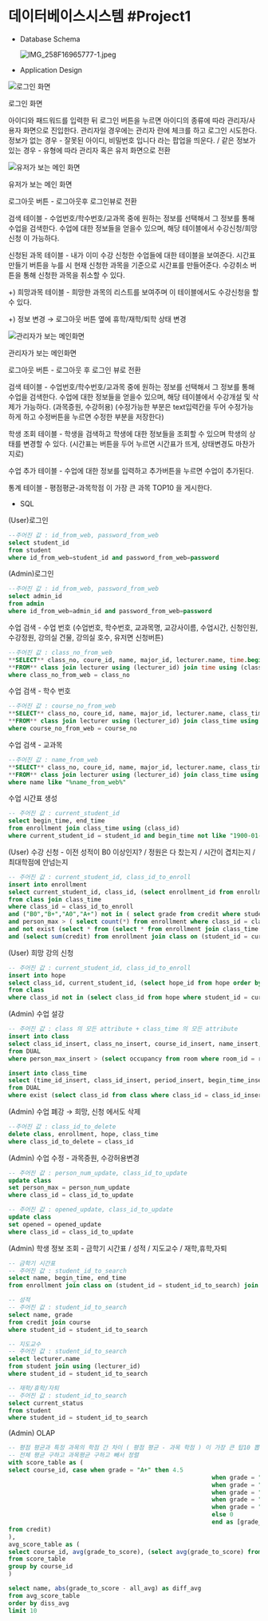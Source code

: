 # 데이터베이스시스템 #Project1

- Database Schema
    
    ![IMG_258F16965777-1.jpeg](%E1%84%83%E1%85%A6%E1%84%8B%E1%85%B5%E1%84%90%E1%85%A5%E1%84%87%E1%85%A6%E1%84%8B%E1%85%B5%E1%84%89%E1%85%B3%E1%84%89%E1%85%B5%E1%84%89%E1%85%B3%E1%84%90%E1%85%A6%E1%86%B7%20#Project1%20eda7a97319ec425e8352a18755d043f7/IMG_258F16965777-1.jpeg)
    
- Application Design

![로그인 화면](%E1%84%83%E1%85%A6%E1%84%8B%E1%85%B5%E1%84%90%E1%85%A5%E1%84%87%E1%85%A6%E1%84%8B%E1%85%B5%E1%84%89%E1%85%B3%E1%84%89%E1%85%B5%E1%84%89%E1%85%B3%E1%84%90%E1%85%A6%E1%86%B7%20#Project1%20eda7a97319ec425e8352a18755d043f7/Untitled.png)

로그인 화면

아이디와 패드워드를 입력한 뒤 로그인 버튼을 누르면 아이디의 종류에 따라 관리자/사용자 화면으로 진입한다. 관리자일 경우에는 관리자 란에 체크를 하고 로그인 시도한다. 정보가 없는 경우 - 잘못된 아이디, 비밀번호 입니다 라는 팝업을 띄운다. / 같은 정보가 있는 경우 - 유형에 따라 관리자 혹은 유저 화면으로 전환

![유저가 보는 메인 화면](%E1%84%83%E1%85%A6%E1%84%8B%E1%85%B5%E1%84%90%E1%85%A5%E1%84%87%E1%85%A6%E1%84%8B%E1%85%B5%E1%84%89%E1%85%B3%E1%84%89%E1%85%B5%E1%84%89%E1%85%B3%E1%84%90%E1%85%A6%E1%86%B7%20#Project1%20eda7a97319ec425e8352a18755d043f7/Untitled%201.png)

유저가 보는 메인 화면

로그아웃 버튼 - 로그아웃후 로그인뷰로 전환

검색 테이블 - 수업번호/학수번호/교과목 중에 원하는 정보를 선택해서 그 정보를 통해 수업을 검색한다. 수업에 대한 정보들을 얻을수 있으며, 해당 테이블에서 수강신청/희망신청 이 가능하다.

신청된 과목 테이블 - 내가 이미 수강 신청한 수업들에 대한 테이블을 보여준다. 시간표만들기 버튼을 누를 시 현재 신청한 과목을 기준으로 시간표를 만들어준다. 수강취소 버튼을 통해 신청한 과목을 취소할 수 있다. 

+) 희망과목 테이블 -  희망한 과목의 리스트를 보여주며 이 테이블에서도 수강신청을 할 수 있다.

+) 정보 변경 → 로그아웃 버튼 옆에 휴학/재학/퇴학 상태 변경

![관리자가 보는 메인화면](%E1%84%83%E1%85%A6%E1%84%8B%E1%85%B5%E1%84%90%E1%85%A5%E1%84%87%E1%85%A6%E1%84%8B%E1%85%B5%E1%84%89%E1%85%B3%E1%84%89%E1%85%B5%E1%84%89%E1%85%B3%E1%84%90%E1%85%A6%E1%86%B7%20#Project1%20eda7a97319ec425e8352a18755d043f7/Untitled%202.png)

관리자가 보는 메인화면

로그아웃 버튼 - 로그아웃 후 로그인 뷰로 전환

검색 테이블 - 수업번호/학수번호/교과목 중에 원하는 정보를 선택해서 그 정보를 통해 수업을 검색한다. 수업에 대한 정보들을 얻을수 있으며, 해당 테이블에서 수강개설 및 삭제가 가능하다. (과목증원, 수강허용) (수정가능한 부분은 text입력칸을 두어 수정가능하게 하고 수정버튼을 누르면 수정한 부분을 저장한다)

학생 조회 테이블 - 학생을 검색하고 학생에 대한 정보들을 조회할 수 있으며 학생의 상태를 변경할 수 있다. (시간표는 버튼을 두어 누르면 시간표가 뜨게, 상태변경도 마찬가지로)

수업 추가 테이블 - 수업에 대한 정보를 입력하고 추가버튼을 누르면 수업이 추가된다.

통계 테이블 - 평점평균-과목학점 이 가장 큰 과목 TOP10 을 게시한다.

- SQL

(User)로그인 

```sql
--주어진 값 : id_from_web, password_from_web
select student_id
from student
where id_from_web=student_id and password_from_web=password
```

(Admin)로그인

```sql
--주어진 값 : id_from_web, password_from_web
select admin_id
from admin
where id_from_web=admin_id and password_from_web=password
```

수업 검색 - 수업 번호 (수업번호, 학수번호, 교과목명, 교강사이름, 수업시간, 신청인원, 수강정원, 강의실 건물, 강의실 호수, 유저면 신청버튼)

```sql
--주어진 값 : class_no_from_web
**SELECT** class_no, coure_id, name, major_id, lecturer.name, time.begin, tme.end, enrollment_table.enrollment_count, person_max, building.name, building.rooms
**FROM** class join lecturer using (lecturer_id) join time using (class_id) join room using (room_id) join building using (building_id) join (select count(*) as enrollment_count, class_id from enrollment group by class_id) as enrollment_table using (class_id)
where class_no_from_web = class_no
```

수업 검색 - 학수 번호

```sql
--주어진 값 : course_no_from_web
**SELECT** class_no, coure_id, name, major_id, lecturer.name, class_time.begin_time, tme.end_time, enrollment_table.enrollment_count, person_max, building.name, building.rooms
**FROM** class join lecturer using (lecturer_id) join class_time using (class_id) join room using (room_id) join building using (building_id) join (select count(*) as enrollment_count, class_id from enrollment group by class_id) as enrollment_table using (class_id)
where course_no_from_web = course_no
```

수업 검색 - 교과목

```sql
--주어진 값 : name_from_web
**SELECT** class_no, coure_id, name, major_id, lecturer.name, class_time.begin_time, tme.end_time, enrollment_table.enrollment_count, person_max, building.name, building.rooms
**FROM** class join lecturer using (lecturer_id) join class_time using (class_id) join room using (room_id) join building using (building_id) join (select count(*) as enrollment_count, class_id from enrollment group by class_id) as enrollment_table using (class_id)
where name like "%name_from_web%"
```

수업 시간표 생성

```sql
-- 주어진 값 : current_student_id
select begin_time, end_time
from enrollment join class_time using (class_id)
where current_student_id = student_id and begin_time not like "1900-01-06%"
```

(User) 수강 신청 - 이전 성적이 B0 이상인지? / 정원은 다 찼는지 / 시간이 겹치는지 / 최대학점에 안넘는지

```sql
-- 주어진 값 : current_student_id, class_id_to_enroll
insert into enrollment
select current_student_id, class_id, (select enrollment_id from enrollment order by enrollment_id desc limit 1) + 1 
from class join class_time
where class_id = class_id_to_enroll 
and ("B0","B+","A0","A+") not in ( select grade from credit where student_id = current_student_id and course_id = ( select course_id from class where class_id = class_id_to_enroll)) 
and person_max > ( select count(*) from enrollment where class_id = class_id_to_enroll group by class_id )
and not exist (select * from (select * from enrollment join class_time where student_id = current_student_id) as T where (begin_time between T.begin_time and T.end_time) or (end_time between T.begin_time and T.end_time))
and (select sum(credit) from enrollment join class on (student_id = current_student_id)) + credit < 19 
```

(User) 희망 강의 신청

```sql
-- 주어진 값 : current_student_id, class_id_to_enroll
insert into hope
select class_id, current_student_id, (select hope_id from hope order by hope_id desc limit 1) + 1 
from class
where class_id not in (select class_id from hope where student_id = current_student_id)
```

(Admin) 수업 설강

```sql
-- 주어진 값 : class 의 모든 attribute + class_time 의 모든 attribute
insert into class
select class_id_insert, class_no_insert, course_id_insert, name_insert, major_id_insert, class_year_insert, credit_insert, lecturer_id_insert, person_max_insert, opened_insert, room_id_insert
from DUAL
where person_max_insert > (select occupancy from room where room_id = room_id_insert) and begin_time_inset not like "1900-01-07%"

insert into class_time
select (time_id_insert, class_id_insert, period_insert, begin_time_insert, end_time_insert
from DUAL
where exist (select class_id from class where class_id = class_id_insert)
```

(Admin) 수업 폐강 → 희망, 신청 에서도 삭제

```sql
--주어진 값 : class_id_to_delete
delete class, enrollment, hope, class_time
where class_id_to_delete = class_id
```

(Admin) 수업 수정 - 과목증원, 수강허용변경

```sql
-- 주어진 값 : person_num_update, class_id_to_update
update class
set person_max = person_num_update
where class_id = class_id_to_update

-- 주어진 값 : opened_update, class_id_to_update
update class
set opened = opened_update
where class_id = class_id_to_update
```

(Admin) 학생 정보 조회 - 금학기 시간표 / 성적 / 지도교수 / 재학,휴학,자퇴

```sql
-- 금학기 시간표
-- 주어진 값 : student_id_to_search
select name, begin_time, end_time
from enrollment join class on (student_id = student_id_to_search) join class_time

-- 성적
-- 주어진 값 : student_id_to_search
select name, grade
from credit join course
where student_id = student_id_to_search

-- 지도교수
-- 주어진 값 : student_id_to_search
select lecturer.name
from student join using (lecturer_id)
where student_id = student_id_to_search

-- 재학/휴학/자퇴
-- 주어진 값 : student_id_to_search
select current_status
from student
where student_id = student_id_to_search
```

(Admin) OLAP

```sql
-- 평점 평균과 특정 과목의 학점 간 차이 ( 평점 평균 - 과목 학점 ) 이 가장 큰 탑10 뽑기
-- 전체 평균 구하고 과목평균 구하고 빼서 정렬 
with score_table as (
select course_id, case when grade = "A+" then 4.5
														 when grade = "A" then 4
														 when grade = "B+" then 3.5
														 when grade = "B" then 3
														 when grade = "C+" then 2.5
														 when grade = "C" then 2
														 else 0
														 end as [grade_to_score]
from credit)
),
avg_score_table as (
select course_id, avg(grade_to_score), (select avg(grade_to_score) from score_table) as all_avg 
from score_table
group by course_id
)

select name, abs(grade_to_score - all_avg) as diff_avg
from avg_score_table
order by diss_avg
limit 10
```